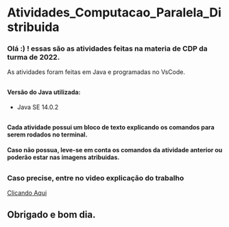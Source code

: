 # Atividades_Computacao_Paralela_Distribuida

### Olá :) ! essas são as atividades feitas na materia de CDP da turma de 2022. 
As atividades foram feitas em Java e programadas no VsCode.

##

#### Versão do Java utilizada:
- Java SE 14.0.2
##
#### Cada atividade possui um bloco de texto explicando os comandos para serem rodados no terminal.
#### Caso não possua, leve-se em conta os comandos da atividade anterior ou poderão estar nas imagens atribuidas.
##
### Caso precise, entre no video explicação do trabalho 
<a href="https://youtu.be/2M7rDPpBvWE"> Clicando Aqui </a>

##

## Obrigado e bom dia.
